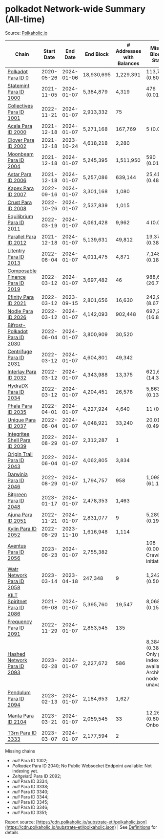 # polkadot Network-wide Summary (All-time)

Source: [Polkaholic.io](https://polkaholic.io)


| Chain            | Start Date | End Date | End Block | # Addresses with Balances | Missing Blocks / Status |
| ---------------- | ---------- | ---------| --------- | ------------------------- | ----------------------- |
| [Polkadot Para ID 0](/polkadot/0-polkadot) | 2020-05-26 | 2024-01-06 | 18,930,695 |  1,229,391 | 113,758 (0.60%)  |
| [Statemint Para ID 1000](/polkadot/1000-statemint) | 2021-11-05 | 2024-01-07 | 5,384,879 |  4,319 | 476 (0.01%)  |
| [Collectives Para ID 1001](/polkadot/1001-collectives) | 2022-11-21 | 2024-01-07 | 2,913,332 |  75 |    |
| [Acala Para ID 2000](/polkadot/2000-acala) | 2021-12-18 | 2024-01-07 | 5,271,168 |  167,769 | 5 (0.00%)  |
| [Clover Para ID 2002](/polkadot/2002-clover) | 2021-12-18 | 2023-10-24 | 4,618,218 |  2,280 |    |
| [Moonbeam Para ID 2004](/polkadot/2004-moonbeam) | 2021-12-18 | 2024-01-07 | 5,245,395 |  1,511,950 | 590 (0.01%)  |
| [Astar Para ID 2006](/polkadot/2006-astar) | 2021-12-18 | 2024-01-07 | 5,257,086 |  639,144 | 25,416 (0.48%)  |
| [Kapex Para ID 2007](/polkadot/2007-kapex) | 2022-09-16 | 2024-01-07 | 3,301,168 |  1,080 |    |
| [Crust Para ID 2008](/polkadot/2008-crust) | 2022-10-26 | 2024-01-07 | 2,537,839 |  1,015 |    |
| [Equilibrium Para ID 2011](/polkadot/2011-equilibrium) | 2022-03-19 | 2024-01-07 | 4,061,428 |  9,962 | 4 (0.00%)  |
| [Parallel Para ID 2012](/polkadot/2012-parallel) | 2021-12-18 | 2024-01-07 | 5,139,631 |  49,812 | 19,374 (0.38%)  |
| [Litentry Para ID 2013](/polkadot/2013-litentry) | 2022-06-04 | 2024-01-07 | 4,011,475 |  4,871 | 7,148 (0.18%)  |
| [Composable Finance Para ID 2019](/polkadot/2019-composable) | 2022-03-12 | 2024-01-07 | 3,697,482 |  46 | 988,698 (26.74%)  |
| [Efinity Para ID 2021](/polkadot/2021-efinity) | 2022-03-12 | 2023-09-15 | 2,801,656 |  16,630 | 242,949 (8.67%)  |
| [Nodle Para ID 2026](/polkadot/2026-nodle) | 2022-03-12 | 2024-01-07 | 4,142,093 |  902,448 | 697,249 (16.83%)  |
| [Bifrost-Polkadot Para ID 2030](/polkadot/2030-bifrost-dot) | 2022-06-04 | 2024-01-07 | 3,800,909 |  30,520 |    |
| [Centrifuge Para ID 2031](/polkadot/2031-centrifuge) | 2022-03-12 | 2024-01-07 | 4,604,801 |  49,342 |    |
| [Interlay Para ID 2032](/polkadot/2032-interlay) | 2022-03-12 | 2024-01-07 | 4,343,988 |  13,375 | 621,626 (14.31%)  |
| [HydraDX Para ID 2034](/polkadot/2034-hydradx) | 2022-03-12 | 2024-01-07 | 4,204,451 |  26,578 | 5,663 (0.13%)  |
| [Phala Para ID 2035](/polkadot/2035-phala) | 2022-04-01 | 2024-01-07 | 4,227,924 |  4,640 | 11 (0.00%)  |
| [Unique Para ID 2037](/polkadot/2037-unique) | 2022-06-04 | 2024-01-07 | 4,048,921 |  33,240 | 20,019 (0.49%)  |
| [Integritee Shell Para ID 2039](/polkadot/2039-integritee-shell) | 2022-08-29 | 2024-01-07 | 2,312,287 |  1 |    |
| [Origin Trail Para ID 2043](/polkadot/2043-origintrail) | 2022-06-04 | 2024-01-07 | 4,062,805 |  3,834 |    |
| [Darwinia Para ID 2046](/polkadot/2046-darwinia) | 2022-08-29 | 2024-01-07 | 1,794,757 |  958 | 1,098,047 (61.18%)  |
| [Bitgreen Para ID 2048](/polkadot/2048-bitgreen) | 2023-01-17 | 2024-01-07 | 2,478,353 |  1,463 |    |
| [Ajuna Para ID 2051](/polkadot/2051-ajuna) | 2022-11-21 | 2024-01-07 | 2,831,077 |  9 | 5,289 (0.19%)  |
| [Kylin Para ID 2052](/polkadot/2052-kylin) | 2022-08-29 | 2023-11-10 | 1,616,948 |  1,114 |    |
| [Aventus Para ID 2056](/polkadot/2056-aventus) | 2023-06-23 | 2024-01-07 | 2,755,382 |   | 108 (0.00%) Crawling initiated |
| [Watr Network Para ID 2058](/polkadot/2058-watr) | 2023-03-14 | 2023-04-18 | 247,348 |  9 | 1,242 (0.50%)  |
| [KILT Spiritnet Para ID 2086](/polkadot/2086-kilt) | 2021-09-08 | 2024-01-07 | 5,395,760 |  19,547 | 8,068 (0.15%)  |
| [Frequency Para ID 2091](/polkadot/2091-frequency) | 2022-11-29 | 2024-01-07 | 2,853,545 |  135 |    |
| [Hashed Network Para ID 2093](/polkadot/2093-hashed) | 2023-02-28 | 2024-01-07 | 2,227,672 |  586 | 8,384 (0.38%) Only partial index available: Archive node unavailable |
| [Pendulum Para ID 2094](/polkadot/2094-pendulum) | 2023-02-13 | 2024-01-07 | 2,184,653 |  1,627 |    |
| [Manta Para ID 2104](/polkadot/2104-manta) | 2023-03-21 | 2024-01-07 | 2,059,545 |  33 | 12,262 (0.60%) Onboarding |
| [T3rn Para ID 3333](/polkadot/3333-t3rn) | 2023-03-07 | 2024-01-07 | 2,177,594 |  2 |    |

Missing chains


* *null* Para ID 1002; 
* *Polkadex* Para ID 2040; No Public Websocket Endpoint available: Not indexing yet.
* *Zeitgeist2* Para ID 2092; 
* *null* Para ID 3334; 
* *null* Para ID 3338; 
* *null* Para ID 3340; 
* *null* Para ID 3344; 
* *null* Para ID 3345; 
* *null* Para ID 3346; 
* *null* Para ID 3351; 

Report source: [https://cdn.polkaholic.io/substrate-etl/polkaholic.json](https://cdn.polkaholic.io/substrate-etl/polkaholic.json) | See [Definitions](/DEFINITIONS.md) for details
